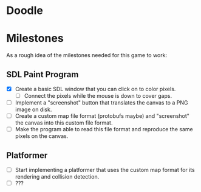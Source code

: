 # Doodle

# Milestones

As a rough idea of the milestones needed for this game to work:

## SDL Paint Program

* [x] Create a basic SDL window that you can click on to color pixels.
  * [ ] Connect the pixels while the mouse is down to cover gaps.
* [ ] Implement a "screenshot" button that translates the canvas to a PNG
  image on disk.
* [ ] Create a custom map file format (protobufs maybe) and "screenshot" the
  canvas into this custom file format.
* [ ] Make the program able to read this file format and reproduce the same
  pixels on the canvas.

## Platformer

* [ ] Start implementing a platformer that uses the custom map format for its
  rendering and collision detection.
* [ ] ???
